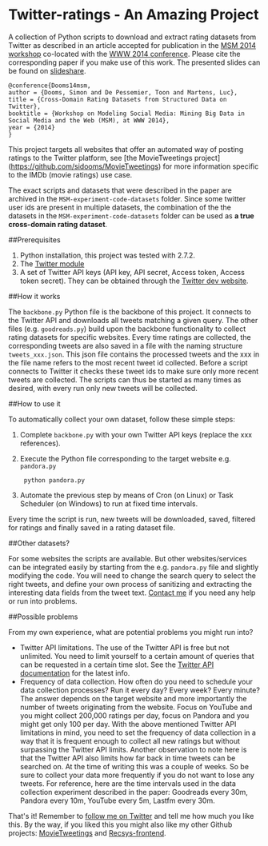 Twitter-ratings - An Amazing Project
===============

A collection of Python scripts to download and extract rating datasets from Twitter as described in an article accepted for publication in the [MSM 2014 workshop](http://www.kde.cs.uni-kassel.de/ws/msm2014/) co-located with the [WWW 2014 conference](http://www2014.kr). Please cite the corresponding paper if you make use of this work. The presented slides can be found on [slideshare](http://www.slideshare.net/simondooms/static-mining-cross-domain-rating-datasets-from-structured-data-on-twitter).

    @conference{Dooms14msm,
    author = {Dooms, Simon and De Pessemier, Toon and Martens, Luc},
    title = {Cross-Domain Rating Datasets from Structured Data on Twitter},
    booktitle = {Workshop on Modeling Social Media: Mining Big Data in Social Media and the Web (MSM), at WWW 2014},
    year = {2014}
    }

This project targets all websites that offer an automated way of posting ratings to the Twitter platform, see [the MovieTweetings project] (https://github.com/sidooms/MovieTweetings) for more information specific to the IMDb (movie ratings) use case.     

The exact scripts and datasets that were described in the paper are archived in the `MSM-experiment-code-datasets` folder. Since some twitter user ids are present in multiple datasets, the combination of the the datasets in the `MSM-experiment-code-datasets` folder can be used as **a true cross-domain rating dataset**.
    
##Prerequisites
1. Python installation, this project was tested with 2.7.2.
1. The [Twitter module](https://pypi.python.org/pypi/twitter)
1. A set of Twitter API keys (API key, API secret, Access token, Access token secret). They can be obtained through the [Twitter dev website](https://apps.twitter.com/app).

##How it works

The `backbone.py` Python file is the backbone of this project. It connects to the Twitter API and downloads all tweets matching a given query. The other files (e.g. `goodreads.py`) build upon the backbone functionality to collect rating datasets for specific websites. Every time ratings are collected, the corresponding tweets are also saved in a file with the naming structure `tweets_xxx.json`. This json file contains the processed tweets and the xxx in the file name refers to the most recent tweet id collected. Before a script connects to Twitter it checks these tweet ids to make sure only more recent tweets are collected. The scripts can thus be started as many times as desired, with every run only new tweets will be collected.

##How to use it

To automatically collect your own dataset, follow these simple steps:

1. Complete `backbone.py` with your own Twitter API keys (replace the xxx references).
2. Execute the Python file corresponding to the target website e.g. `pandora.py`

        python pandora.py
        
3. Automate the previous step by means of Cron (on Linux) or Task Scheduler (on Windows) to run at fixed time intervals.

Every time the script is run, new tweets will be downloaded, saved, filtered for ratings and finally saved in a rating dataset file.

##Other datasets?

For some websites the scripts are available. But other websites/services can be integrated easily by starting from the e.g. `pandora.py` file and slightly modifying the code. You will need to change the search query to select the right tweets, and define your own process of sanitizing and extracting the interesting data fields from the tweet text. [Contact me](https://twitter.com/sidooms) if you need any help or run into problems.

##Possible problems

From my own experience, what are potential problems you might run into?

- Twitter API limitations. The use of the Twitter API is free but not unlimited. You need to limit yourself to a certain amount of queries that can be requested in a certain time slot. See the [Twitter API documentation](https://dev.twitter.com/docs/rate-limiting/1.1) for the latest info.
- Frequency of data collection. How often do you need to schedule your data collection processes? Run it every day? Every week? Every minute? The answer depends on the target website and more importantly the number of tweets originating from the website. Focus on YouTube and you might collect 200,000 ratings per day, focus on Pandora and you might get only 100 per day. With the above mentioned Twitter API limitations in mind, you need to set the frequency of data collection in a way that it is frequent enough to collect all new ratings but without surpassing the Twitter API limits. Another observation to note here is that the Twitter API also limits how far back in time tweets can be searched on. At the time of writing this was a couple of weeks. So be sure to collect your data more frequently if you do not want to lose any tweets. For reference, here are the time intervals used in the data collection experiment described in the paper: Goodreads every 30m, Pandora every 10m, YouTube every 5m, Lastfm every 30m.

That's it! Remember to [follow me on Twitter](http://twitter.com/sidooms) and tell me how much you like this. By the way, if you liked this you might also like my other Github projects: [MovieTweetings](https://github.com/sidooms/MovieTweetings) and [Recsys-frontend](https://github.com/sidooms/Recsys-frontend).
